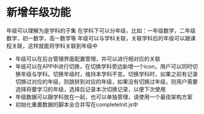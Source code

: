 # 新增年级功能
年级可以理解为是学科的子集
在学科下可以分年级，比如：一年级数学，二年级数学，初一数学，高一数学等
年级可以与学科关联，关联学科后的年级可以跟课程关联，这样就能将学科关联到年级中
- 年级可以在后台管理界面配置管理，并可以进行相对应的关联
- 年级可以在APP中进行切换，在切换学科旁边新增一个icon。用户可以同时切换年级与学科。切换年级时，维持本学科不变。切换学科时，如果之前有记录切换过对应的年级，则跳转到对应的年级，如果没有切换过年级，则用户需要选择将要学习的年级，选择后记录本次切换记录，以便下次使用
- 年级数据可以跟学科放在一起，也可以单独管理，请使用一个最佳架构方案
- 初始化重置数据的脚本全合并写在completeInit.js中